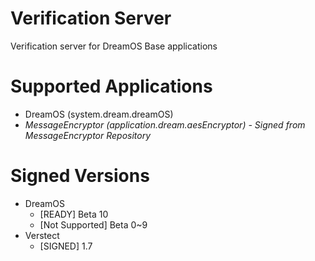 # Verification Server
Verification server for DreamOS Base applications

# Supported Applications
- DreamOS (system.dream.dreamOS)
- *MessageEncryptor (application.dream.aesEncryptor) - Signed from MessageEncryptor Repository*

# Signed Versions
- DreamOS
	- [READY] Beta 10
	- [Not Supported] Beta 0~9
- Verstect
	- [SIGNED] 1.7